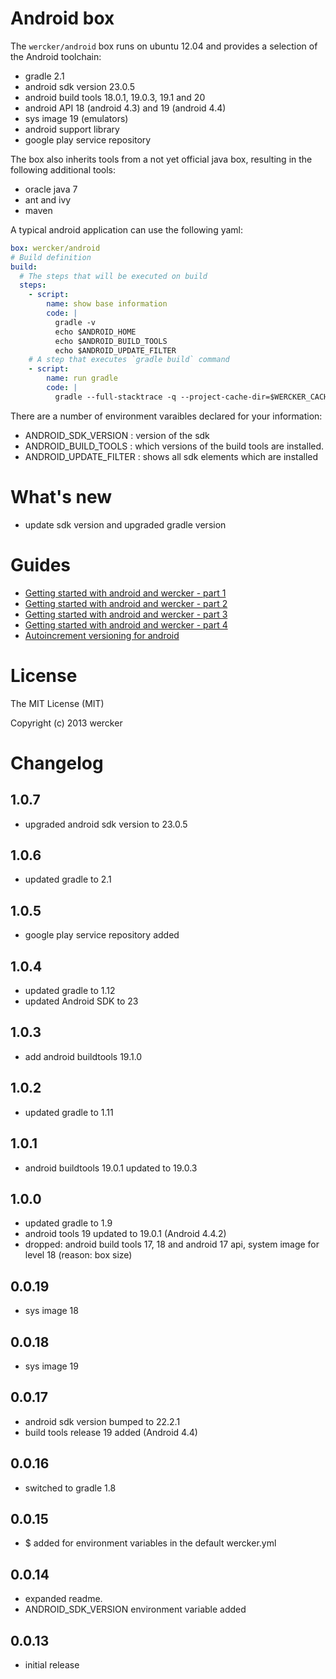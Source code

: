 # Android box

The `wercker/android` box runs on ubuntu 12.04 and provides a selection of the Android toolchain:

* gradle 2.1
* android sdk version 23.0.5
* android build tools 18.0.1, 19.0.3, 19.1 and 20
* android API 18 (android 4.3) and 19 (android 4.4)
* sys image 19 (emulators)
* android support library
* google play service repository

The box also inherits tools from a not yet official java box, resulting in the following additional tools:

* oracle java 7
* ant and ivy
* maven

A typical android application can use the following yaml:

``` yaml
box: wercker/android
# Build definition
build:
  # The steps that will be executed on build
  steps:
    - script:
        name: show base information
        code: |
          gradle -v
          echo $ANDROID_HOME
          echo $ANDROID_BUILD_TOOLS
          echo $ANDROID_UPDATE_FILTER
    # A step that executes `gradle build` command
    - script:
        name: run gradle
        code: |
          gradle --full-stacktrace -q --project-cache-dir=$WERCKER_CACHE_DIR build
```

There are a number of environment varaibles declared for your information:

* ANDROID_SDK_VERSION : version of the sdk
* ANDROID_BUILD_TOOLS : which versions of the build tools are installed.
* ANDROID_UPDATE_FILTER : shows all sdk elements which are installed

# What's new

* update sdk version and upgraded gradle version

# Guides

* [Getting started with android and wercker - part 1](http://blog.wercker.com/2013/09/19/Gettingstarted-with-android-part-1.html)
* [Getting started with android and wercker - part 2](http://blog.wercker.com/2013/09/24/Gettingstarted-with-android-part-2.html)
* [Getting started with android and wercker - part 3](http://blog.wercker.com/2013/09/27/Gettingstarted-with-android-part-3.html)
* [Getting started with android and wercker - part 4](http://blog.wercker.com/2013/10/04/Getting-started-with-android-part-4.html)
* [Autoincrement versioning for android](http://blog.wercker.com/2013/10/11/auto-increment-versioning-for-android.html)

# License

The MIT License (MIT)

Copyright (c) 2013 wercker

# Changelog

## 1.0.7

* upgraded android sdk version to 23.0.5

## 1.0.6

* updated gradle to 2.1

## 1.0.5

* google play service repository added

## 1.0.4

* updated gradle to 1.12
* updated Android SDK to 23

## 1.0.3

* add android buildtools 19.1.0

## 1.0.2

* updated gradle to 1.11

## 1.0.1

* android buildtools 19.0.1 updated to 19.0.3

## 1.0.0

* updated gradle to 1.9
* android tools 19 updated to 19.0.1 (Android 4.4.2)
* dropped: android build tools 17, 18 and android 17 api, system image for
level 18 (reason: box size)

## 0.0.19

* sys image 18

## 0.0.18

* sys image 19

## 0.0.17

* android sdk version bumped to 22.2.1
* build tools release 19 added (Android 4.4)

## 0.0.16

* switched to gradle 1.8

## 0.0.15

* $ added for environment variables in the default wercker.yml

## 0.0.14

* expanded readme.
* ANDROID_SDK_VERSION environment variable added

## 0.0.13

* initial release
